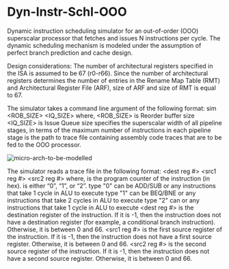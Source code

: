 # Dyn-Instr-Schl-OOO
Dynamic instruction scheduling simulator for an out-of-order (OOO) superscalar processor that fetches and issues N instructions per cycle. The dynamic scheduling mechanism is modeled under the assumption of perfect branch prediction and cache design.

Design considerations:
The number of architectural registers specified in the ISA is assumed to be 67 (r0-r66). Since the number of architectural registers determines the number of entries in the Rename Map Table (RMT) and Architectural Register File (ARF), size of ARF and size of RMT is equal to 67.

The simulator takes a command line argument of the following format:
sim <ROB_SIZE> <IQ_SIZE> <WIDTH> <tracefile>
where,
<ROB_SIZE> is Reorder buffer size
<IQ_SIZE> is Issue Queue size
<WIDTH> specifies the superscalar width of all pipeline stages, in terms of the maximum number of instructions in each pipeline stage
<tracefile> is the path to trace file containing assembly code traces that are to be fed to the OOO processor.

![micro-arch-to-be-modelled](/Dyn-Instr-Schl-OOO/main/assets/microarch-to-be-modelled.png?raw=true "microarchitecture to be modelled")

The simulator reads a trace file in the following format:
<PC> <operation type> <dest reg #> <src1 reg #> <src2 reg #>
where,
<PC> is the program counter of the instruction (in hex).
<operation type> is either “0”, “1”, or “2”.
  type "0" can be ADD/SUB or any instructions that take 1 cycle in ALU to execute
  type "1" can be BEQ/BNE or any instructions that take 2 cycles in ALU to execute
  type "2" can  or any instructions that take 1 cycle in ALU to execute
<dest reg #> is the destination register of the instruction. If it is -1, then the instruction does not have a destination register (for example, a conditional branch instruction). Otherwise, it is between 0 and 66.
<src1 reg #> is the first source register of the instruction. If it is -1, then the instruction does not have a first source register. Otherwise, it is between 0 and 66.
<src2 reg #> is the second source register of the instruction. If it is -1, then the instruction does not have a second source register. Otherwise, it is between 0 and 66.
